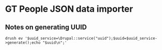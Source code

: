 # GT People JSON data importer

## Notes on generating UUID
```
drush ev '$uuid_service=\Drupal::service("uuid");$uuid=$uuid_service->generate();echo "$uuid\n";'
```
